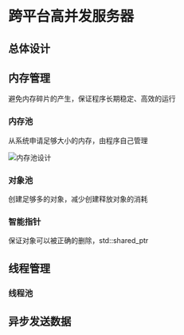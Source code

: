 # 跨平台高并发服务器
## 总体设计

## 内存管理
避免内存碎片的产生，保证程序长期稳定、高效的运行
### 内存池
从系统申请足够大小的内存，由程序自己管理

![内存池设计](https://github.com/guoguokkk/Server/blob/master/img/%E5%86%85%E5%AD%98%E6%B1%A0.jpg)

### 对象池
创建足够多的对象，减少创建释放对象的消耗
### 智能指针
保证对象可以被正确的删除，std::shared_ptr

## 线程管理
### 线程池

## 异步发送数据
